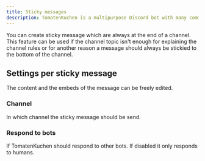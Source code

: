```yaml
---
title: Sticky messages
description: TomatenKuchen is a multipurpose Discord bot with many common and innovative features for your server. Explains sticky messages and their setup
---
```


You can create sticky message which are always at the end of a channel. This feature can be used if the channel topic isn't enough for explaining the channel rules or for another reason a message should always be stickied to the bottom of the channel.

## Settings per sticky message

The content and the embeds of the message can be freely edited.

### Channel
In which channel the sticky message should be send.

### Respond to bots
If TomatenKuchen should respond to other bots. If disabled it only responds to humans.
